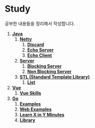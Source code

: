 # Study

공부한 내용들을 정리해서 작성합니다.



1. __[Java](./java)__
   1. __[Netty](./java/netty)__
      1. __[Discard](./java/netty/discard)__
      2. __[Echo Server](./java/netty/echo-server)__
      3. __[Echo Client](./java/netty/echo-client)__
   2. __[Server](./java/server)__
      1. __[Blocking Server](./java/server/blocking-server)__
      2. __[Non Blocking Server](./java/server/non-blocking-server)__
   3. __[STL (Standard Template Library)](./java/stl)__
      1. __[List](./java/stl/list)__
2. __[Vue](./vue)__
   1. __[Vue Skills](./vue/vue-skills)__
3. __[Go](./go)__
   1. __[Examples](./go/examples)__
   2. __[Web Examples](./go/web-examples)__
   3. __[Learn X in Y Minutes](./go/learnxinyminutes)__
   4. __[Library](./go/library)__

